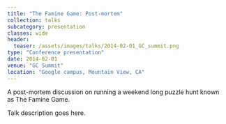 ```yaml
---
title: "The Famine Game: Post-mortem"
collection: talks
subcategory: presentation
classes: wide
header: 
  teaser: /assets/images/talks/2014-02-01_GC_summit.png
type: "Conference presentation"
date: 2014-02-01
venue: "GC Summit"
location: "Google campus, Mountain View, CA"
---
```


A post-mortem discussion on running a weekend long puzzle hunt known as The Famine Game.



Talk description goes here.